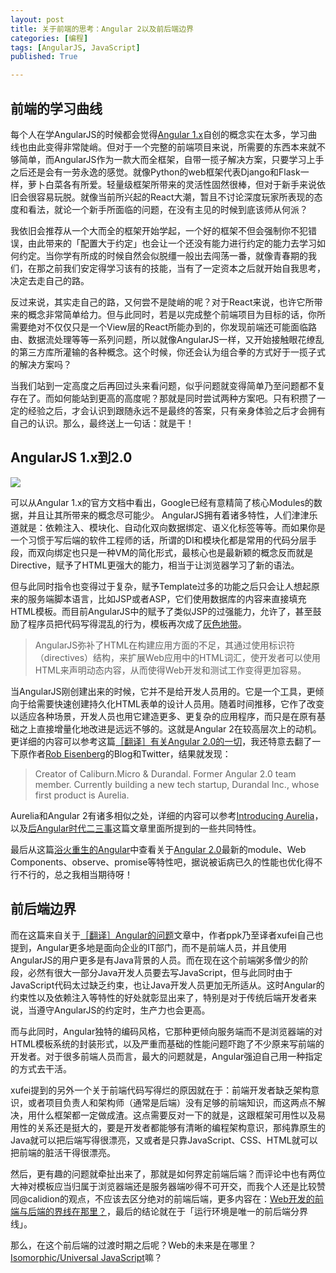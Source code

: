 ```yaml
---
layout: post
title: 关于前端的思考：Angular 2以及前后端边界
categories: [编程]
tags: [AngularJS, JavaScript]
published: True

---
```


## 前端的学习曲线

每个人在学AngularJS的时候都会觉得[Angular 1.x](https://angularjs.org/)自创的概念实在太多，学习曲线也由此变得非常陡峭。但对于一个完整的前端项目来说，所需要的东西本来就不够简单，而AngularJS作为一款大而全框架，自带一揽子解决方案，只要学习上手之后还是会有一劳永逸的感觉。就像Python的web框架代表Django和Flask一样，萝卜白菜各有所爱。轻量级框架所带来的灵活性固然很棒，但对于新手来说依旧会很容易玩脱。就像当前所兴起的React大潮，暂且不讨论深度玩家所表现的态度和看法，就论一个新手所面临的问题，在没有主见的时候到底该师从何派？

我依旧会推荐从一个大而全的框架开始学起，一个好的框架不但会强制你不犯错误，由此带来的「配置大于约定」也会让一个还没有能力进行约定的能力去学习如何约定。当你学有所成的时候自然会似脱缰一般出去闯荡一番，就像青春期的我们，在那之前我们安定得学习该有的技能，当有了一定资本之后就开始自我思考，决定去走自己的路。

反过来说，其实走自己的路，又何尝不是陡峭的呢？对于React来说，也许它所带来的概念非常简单给力。但与此同时，若是以完成整个前端项目为目标的话，你所需要绝对不仅仅只是一个View层的React所能办到的，你发现前端还可能面临路由、数据流处理等等一系列问题，所以就像AngularJS一样，又开始接触眼花缭乱的第三方库所灌输的各种概念。这个时候，你还会认为组合拳的方式好于一揽子式的解决方案吗？

当我们站到一定高度之后再回过头来看问题，似乎问题就变得简单乃至问题都不复存在了。而如何能站到更高的高度呢？那就是同时尝试两种方案吧。只有积攒了一定的经验之后，才会认识到跟随永远不是最终的答案，只有亲身体验之后才会拥有自己的认识。那么，最终送上一句话：就是干！

## AngularJS 1.x到2.0

![](http://7xjbdq.com1.z0.glb.clouddn.com/angular_core_module.png)

可以从Angular 1.x的官方文档中看出，Google已经有意精简了核心Modules的数据，并且让其所带来的概念尽可能少。 AngularJS拥有着诸多特性，人们津津乐道就是：依赖注入、模块化、自动化双向数据绑定、语义化标签等等。而如果你是一个习惯于写后端的软件工程师的话，所谓的DI和模块化都是常用的代码分层手段，而双向绑定也只是一种VM的简化形式，最核心也是最新颖的概念反而就是Directive，赋予了HTML更强大的能力，相当于让浏览器学习了新的语法。

但与此同时指令也变得过于复杂，赋予Template过多的功能之后只会让人想起原来的服务端脚本语言，比如JSP或者ASP，它们使用数据库的内容来直接填充HTML模板。而目前AngularJS中的赋予了类似JSP的过强能力，允许了，甚至鼓励了程序员把代码写得混乱的行为，模板再次成了[灰色地带](https://github.com/lifesinger/lifesinger.github.io/issues/184)。

> AngularJS弥补了HTML在构建应用方面的不足，其通过使用标识符（directives）结构，来扩展Web应用中的HTML词汇，使开发者可以使用HTML来声明动态内容，从而使得Web开发和测试工作变得更加容易。 

当AngularJS刚创建出来的时候，它并不是给开发人员用的。它是一个工具，更倾向于给需要快速创建持久化HTML表单的设计人员用。随着时间推移，它作了改变以适应各种场景，开发人员也用它建造更多、更复杂的应用程序，而只是在原有基础之上直接增量化地改进是远远不够的。这就是Angular 2在较高层次上的动机。更详细的内容可以参考这篇[［翻译］有关Angular 2.0的一切](https://github.com/xufei/blog/issues/8)，我还特意去翻了一下原作者[Rob Eisenberg](https://twitter.com/eisenbergeffect)的Blog和Twitter，结果就发现：

> Creator of Caliburn.Micro & Durandal. Former Angular 2.0 team member. Currently building a new tech startup, Durandal Inc., whose first product is Aurelia.

Aurelia和Angular 2有诸多相似之处，详细的内容可以参考[Introducing Aurelia](http://blog.durandal.io/2015/01/26/introducing-aurelia/)，以及[后Angular时代二三事](https://github.com/xufei/blog/issues/21)这篇文章里面所提到的一些共同特性。

最后从这篇[浴火重生的Angular](https://github.com/xufei/blog/issues/9)中查看关于[Angular 2.0](https://angular.io/)最新的module、Web Components、observe、promise等特性吧，据说被诟病已久的性能也优化得不行不行的，总之我相当期待呀！

## 前后端边界

而在这篇来自关于[［翻译］Angular的问题](https://github.com/xufei/blog/issues/15)文章中，作者ppk乃至译者xufei自己也提到，Angular更多地是面向企业的IT部门，而不是前端人员，并且使用AngularJS的用户更多是有Java背景的人员。而在现在这个前端粥多僧少的阶段，必然有很大一部分Java开发人员要去写JavaScript，但与此同时由于JavaScript代码太过缺乏约束，也让Java开发人员更加无所适从。这时Angular的约束性以及依赖注入等特性的好处就彰显出来了，特别是对于传统后端开发者来说，当遵守AngularJS的约定时，生产力也会更高。

而与此同时，Angular独特的编码风格，它那种更倾向服务端而不是浏览器端的对HTML模板系统的封装形式，以及严重而基础的性能问题吓跑了不少原来写前端的开发者。对于很多前端人员而言，最大的问题就是，Angular强迫自己用一种指定的方式去干活。

xufei提到的另外一个关于前端代码写得烂的原因就在于：前端开发者缺乏架构意识，或者项目负责人和架构师（通常是后端）没有足够的前端知识，而这两点不解决，用什么框架都一定做成渣。这点需要反对一下的就是，这跟框架可用性以及易用性的关系还是挺大的，要是开发者都能够有清晰的编程架构意识，那纯靠原生的Java就可以把后端写得很漂亮，又或者是只靠JavaScript、CSS、HTML就可以把前端的脏活干得很漂亮。

然后，更有趣的问题就牵扯出来了，那就是如何界定前端后端？而评论中也有两位大神对模板应当归属于浏览器端还是服务器端吵得不可开交，而我个人还是比较赞同@calidion的观点，不应该去区分绝对的前端后端，更多内容在：[Web开发的前端与后端的界线在那里？](http://blog.3gcnbeta.com/2015/02/24/Web%E5%BC%80%E5%8F%91%E7%9A%84%E5%89%8D%E7%AB%AF%E4%B8%8E%E5%90%8E%E7%AB%AF%E7%9A%84%E7%95%8C%E7%BA%BF%E5%9C%A8%E9%82%A3%E9%87%8C%EF%BC%9F/)，最后的结论就在于「运行环境是唯一的前后端分界线」。

那么，在这个前后端的过渡时期之后呢？Web的未来是在哪里？[Isomorphic/Universal JavaScript](http://nerds.airbnb.com/isomorphic-javascript-future-web-apps/)嘛？
